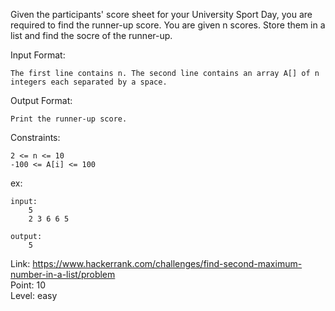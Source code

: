 Given the participants' score sheet for your University Sport Day, you are required to find the runner-up score. You are given n scores. Store them in a list and find the socre of the runner-up.

Input Format:

	The first line contains n. The second line contains an array A[] of n integers each separated by a space.

Output Format:

	Print the runner-up score.

Constraints:

	2 <= n <= 10
	-100 <= A[i] <= 100

ex:

	input:
		5
		2 3 6 6 5

	output:
		5

Link: https://www.hackerrank.com/challenges/find-second-maximum-number-in-a-list/problem<br />
Point: 10<br />
Level: easy